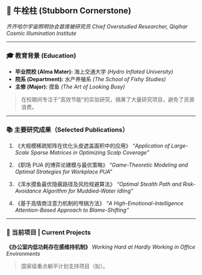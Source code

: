 ## 🐂 牛栓柱 (Stubborn Cornerstone)

*齐齐哈尔宇宙照明协会首席被研究员*
*Chief Overstudied Researcher, Qiqihar Cosmic Illumination Institute*

---

### 🎓 教育背景 (Education)

* **毕业院校 (Alma Mater):** 海上交通大学 *(Hydro Inflated University)*
* **院系 (Department):** 水产养殖系 *(The School of Fishy Studies)*
* **主修 (Major):** 摸鱼 *(The Art of Looking Busy)*

> 在校期间专注于“高效节能”的实验研究，搞黄了大量研究项目，避免了资源浪费。

---

### 📚 主要研究成果（Selected Publications）

1. 《大规模稀疏矩阵在优化头皮遮盖面积中的应用》
  *“Application of Large-Scale Sparse Matrices in Optimizing Scalp Coverage”*

2. 《职场 PUA 的博弈论建模与最优策略》
  *“Game-Theoretic Modeling and Optimal Strategies for Workplace PUA”*

3. 《浑水摸鱼最优隐蔽路径及风险规避算法》
  *“Optimal Stealth Path and Risk-Avoidance Algorithm for Muddied-Water Idling”*

4. 《基于高情商注意力机制的甩锅方法》
  *“A High-Emotional-Intelligence Attention-Based Approach to Blame-Shifting”*

---

### 🧠 当前项目 | Current Projects

**《办公室内低功耗存在感维持机制》**
*Working Hard at Hardly Working in Office Environments*
> 国家级重点躺平计划支持项目（拟）。


